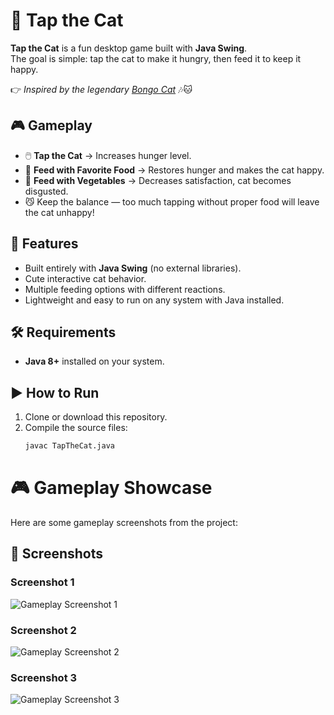 # 🐾 Tap the Cat

**Tap the Cat** is a fun desktop game built with **Java Swing**.  
The goal is simple: tap the cat to make it hungry, then feed it to keep it happy.

👉 *Inspired by the legendary [Bongo Cat](https://bongo.cat/)* 🎶🐱  

## 🎮 Gameplay
- 🖱️ **Tap the Cat** → Increases hunger level.  
- 🍣 **Feed with Favorite Food** → Restores hunger and makes the cat happy.  
- 🥦 **Feed with Vegetables** → Decreases satisfaction, cat becomes disgusted.  
- 😼 Keep the balance — too much tapping without proper food will leave the cat unhappy!  

## 🚀 Features
- Built entirely with **Java Swing** (no external libraries).  
- Cute interactive cat behavior.  
- Multiple feeding options with different reactions.  
- Lightweight and easy to run on any system with Java installed.  

## 🛠️ Requirements
- **Java 8+** installed on your system.  

## ▶️ How to Run
1. Clone or download this repository.  
2. Compile the source files:  
   ```bash
   javac TapTheCat.java

# 🎮 Gameplay Showcase

Here are some gameplay screenshots from the project:

## 📸 Screenshots

### Screenshot 1
![Gameplay Screenshot 1](ttcss/ttc1.png)

### Screenshot 2
![Gameplay Screenshot 2](screenshots/ttc2.png)

### Screenshot 3
![Gameplay Screenshot 3](screenshots/ttc3.png)
